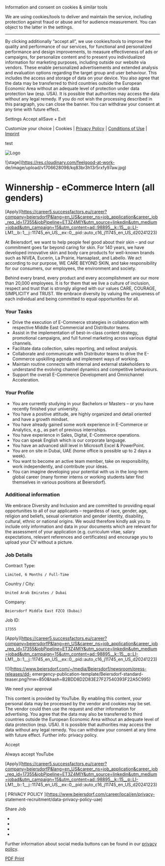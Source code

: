 Information and consent on cookies & similar tools

We are using cookies/tools to deliver and maintain the service, including
protection against fraud or abuse and for audience measurement. You can object
to the latter in the settings.

* * *

By clicking additionally “accept all”, we use cookies/tools to improve the
quality and performance of our services, for functional and personalized
performance and design improvements, to measure effectiveness of ads or
campaigns, for personalize content and to present you individualized
information for marketing purposes, including outside our website via vendors.
These enable personalized advertisements and extended analysis and evaluation
options regarding the target group and user behaviour. This includes the
access and storage of data on your device. You also agree that the data may be
transferred to third countries outside the European Economic Area without an
adequate level of protection under data protection law (esp. USA). It is
possible that authorities may access the data without any legal remedy. If you
do not wish the processing described in this paragraph, you can close the
banner. You can withdraw your consent at any time with future effect.

Settings Accept allSave + Exit

Customize your choice | Cookies | [Privacy Policy](https://www.beiersdorf.com/meta-pages/privacy-policy) | [Conditions of Use](https://www.beiersdorf.com/meta-pages/conditions-of-use) | [Imprint](https://www.beiersdorf.com/meta-pages/imprint)

test

![Logo](https://cdn.consentmanager.net/delivery/img/logo1641977279x8139.gif)

![stage](https://res.cloudinary.com/feelgood-at-work-
de/image/upload/v1706628098/kq83br3h13r5rxfy97aw.jpg)

# Winnership - eCommerce Intern (all genders)

[Apply](https://career5.successfactors.eu/career?company=beiersdorfP&lang=en_US&career_ns=job_application&career_job_req_id=17355&jobPipeline=ET3Z4MIY&utm_source=linkedin&utm_medium=jobad&utm_campaign=15&utm_content=ad::98895__k::15__p::LI-
LM1__b::1__j::11745_en_US__ex::0__pid::auto_c16_j11745_en_US_d20241223)

At Beiersdorf, we want to help people feel good about their skin – and our
commitment goes far beyond caring for skin. For 140 years, we have developed
innovative skin and body care products for well-known brands such as NIVEA,
Eucerin, La Prairie, Hansaplast, and Labello. We act according to our purpose,
WE CARE BEYOND SKIN, and take responsibility for our consumers, our employees,
the environment and society.

Behind every brand, every product and every accomplishment are our more than
20,000 employees. It is for them that we live a culture of inclusion, respect
and trust that is strongly aligned with our values CARE, COURAGE, SIMPLICITY
and TRUST. We embrace diversity by valuing the uniqueness of each individual
and being committed to equal opportunities for all.

### Your Tasks

  * Drive the execution of E-Commerce strategies in collaboration with respective Middle East Commercial and Distributor teams. 
  * Assist in the implementation of best-in-class content strategy, promotional campaigns, and full funnel marketing across various digital channels. 
  * Facilitate data collection, sales reporting, and sellout analysis. 
  * Collaborate and communicate with Distributor teams to drive the E-Commerce upskilling agenda and implement ways of working. 
  * Maintain routine connects with internal and external stakeholders to understand the evolving channel dynamics and competitive behaviours. 
  * Support the overall E-Commerce Development and Omnichannel Acceleration. 

### Your Profile

  * You are currently studying in your Bachelors or Masters – or you have recently finished your university. 
  * You have a positive attitude, are highly organized and detail oriented and have a growth mindset. 
  * You have already gained some work experience in E-Commerce or Analytics, e.g., as part of previous internships. 
  * You have experience in Sales, Digital, E-Commerce operations. 
  * You can speak English which is our corporate language. 
  * You have an advanced skill level in Microsoft Excel & PowerPoint. 
  * You are on site in Dubai, UAE (home office is possible up to 2 days a week). 
  * You want to become an active team member, take on responsibility, work independently, and contribute your ideas. 
  * You can imagine developing your potential with us in the long-term global career (many former interns or working students later find themselves in various positions at Beiersdorf). 

### Additional information

We embrace Diversity and Inclusion and are committed to providing equal
opportunities to all of our applicants – regardless of race, gender, age,
religion and beliefs, sexual orientation and gender identity, disability,
cultural, ethnic or national origins. We would therefore kindly ask you to
include only information and data in your documents which are relevant for the
assessment of your application (e.g. curriculum vitae, salary expectations,
relevant references and certificates) and encourage you to upload your CV
without a picture.

### Job Details

Contract Type:

    Limited, 6 Months / Full-Time
Country / City:

    United Arab Emirates / Dubai
Company:

    Beiersdorf Middle East FZCO (Dubai)
Job ID:

    17355
[Apply](https://career5.successfactors.eu/career?company=beiersdorfP&lang=en_US&career_ns=job_application&career_job_req_id=17355&jobPipeline=ET3Z4MIY&utm_source=linkedin&utm_medium=jobad&utm_campaign=15&utm_content=ad::98895__k::15__p::LI-
LM1__b::1__j::11745_en_US__ex::0__pid::auto_c16_j11745_en_US_d20241223)

![](https://www.beiersdorf.com/~/media/Beiersdorf/newsroom/press-releases/dd-
emergency-publication-template/Beiersdorf-standard-
teaser.png?mw=850&hash=B2BDD8D2D83E27F27540393F22A5C995)

We need your approval

This content is provided by YouTube. By enabling this content, your personal
data may be processed by the vendor and cookies may be set. The vendor could
then use the request and other information for advertising. You agree that the
data may also be transferred to third countries outside the European Economic
Area without an adequate level of data protection (esp. USA). It is possible
that authorities may access the data without any legal remedy. You can
withdraw your consent at any time with future effect. Further info: privacy
policy.

Accept

Always accept YouTube

[Apply](https://career5.successfactors.eu/career?company=beiersdorfP&lang=en_US&career_ns=job_application&career_job_req_id=17355&jobPipeline=ET3Z4MIY&utm_source=linkedin&utm_medium=jobad&utm_campaign=15&utm_content=ad::98895__k::15__p::LI-
LM1__b::1__j::11745_en_US__ex::0__pid::auto_c16_j11745_en_US_d20241223)

[ PRIVACY POLICY ](https://www.beiersdorf.com/career/local/en/privacy-
statement-recruitment/data-privacy-policy-uae)

Share Job

  * [](https://www.facebook.com/sharer/sharer.php?u=https://www.beiersdorf.com/career/jobs/643f70011935d55b849f43d3eff01eb9?utm_source=facebook&utm_medium=job_share "Share on Facebook")
  * [](https://www.linkedin.com/sharing/share-offsite/?url=https://www.beiersdorf.com/career/jobs/643f70011935d55b849f43d3eff01eb9?utm_source=linkedin&utm_medium=job_share "Share on LinkedIn")
  * [](https://www.xing.com/spi/shares/new?url=https://www.beiersdorf.com/career/jobs/643f70011935d55b849f43d3eff01eb9?utm_source=xing&utm_medium=job_share "Share on XING")
  * [](mailto:?subject=Winnership%20-%20eCommerce%20Intern%20\(all%20genders\)&body=I%20have%20an%20interesting%20position%20as%20Winnership%20-%20eCommerce%20Intern%20\(all%20genders\)%0Ahttps%3A%2F%2Fwww.beiersdorf.com%2Fcareer%2Fjobs%2F643f70011935d55b849f43d3eff01eb9%3Futm_source%3Demail%26utm_medium%3Djob_share%0APlease%20take%20a%20look%20at%20this! "Send by email")

Further information about social media buttons can be found in our [privacy
policy](~/link.aspx?_id=5DC495ED528249D6B7AF8085CE405462&_z=z).

[ PDF Print
](/ajax/Jobboard/JobDetailPageAsPdf?db=web&contextItemId={86A13ACD-83A7-DF0E-8311-132B90D7FD5B}&lang=en&jobid=643f70011935d55b849f43d3eff01eb9)

